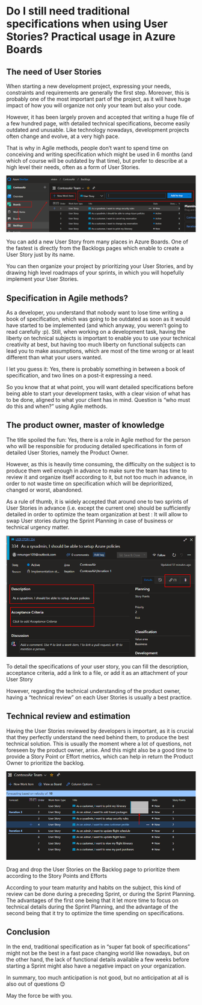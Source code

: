 # Do I still need traditional specifications when using User Stories? Practical usage in Azure Boards  
## The need of User Stories  
When starting a new development project, expressing your needs, constraints and requirements are generally the first step. Moreover, this is probably one of the most important part of the project, as it will have huge impact of how you will organize not only your team but also your code.  

However, it has been largely proven and accepted that writing a huge file of a few hundred page, with detailed technical specifications, become easily outdated and unusable. Like technology nowadays, development projects often change and evolve, at a very high pace.  

That is why in Agile methods, people don’t want to spend time on conceiving and writing specification which might be used in 6 months (and which of course will be outdated by that time), but prefer to describe at a high level their needs, often as a form of User Stories.  

![01-create-user-stories-with-azure-boards](https://github.com/vfabing/vfabing.github.io/blob/master/_posts/01-create-user-stories-with-azure-boards.png)

You can add a new User Story from many places in Azure Boards. One of the fastest is directly from the Backlogs pages which enable to create a User Story just by its name.  

You can then organize your project by prioritizing your User Stories, and by drawing high level roadmaps of your sprints, in which you will hopefully implement your User Stories.  

## Specification in Agile methods?  
As a developer, you understand that nobody want to lose time writing a book of specification, which was going to be outdated as soon as it would have started to be implemented (and which anyway, you weren’t going to read carefully :p). Still, when working on a development task, having the liberty on technical subjects is important to enable you to use your technical creativity at best, but having too much liberty on functional subjects can lead you to make assumptions, which are most of the time wrong or at least different than what your users wanted.  

I let you guess it: Yes, there is probably something in between a book of specification, and two lines on a post-it expressing a need.  

So you know that at what point, you will want detailed specifications before being able to start your development tasks, with a clear vision of what has to be done, aligned to what your client has in mind. Question is “who must do this and when?” using Agile methods.  

## The product owner, master of knowledge  
The title spoiled the fun: Yes, there is a role in Agile method for the person who will be responsible for producing detailed specifications in form of detailed User Stories, namely the Product Owner.  

However, as this is heavily time consuming, the difficulty on the subject is to produce them well enough in advance to make sure the team has time to review it and organize itself according to it, but not too much in advance, in order to not waste time on specification which will be deprioritized, changed or worst, abandoned.  

As a rule of thumb, it is widely accepted that around one to two sprints of User Stories in advance (i.e. except the current one) should be sufficiently detailed in order to optimize the team organization at best : It will allow to swap User stories during the Sprint Planning in case of business or technical urgency matter.  

![02-detail-your-specifications-in-description-acceptance-criteria-links-or-attachments-of-user-stories](https://github.com/vfabing/vfabing.github.io/blob/master/_posts/02-detail-your-specifications-in-description-acceptance-criteria-links-or-attachments-of-user-stories.png)

To detail the specifications of your user story, you can fill the description, acceptance criteria, add a link to a file, or add it as an attachment of your User Story   

However, regarding the technical understanding of the product owner, having a “technical review” on each User Stories is usually a best practice.  

## Technical review and estimation  
Having the User Stories reviewed by developers is important, as it is crucial that they perfectly understand the need behind them, to produce the best technical solution. This is usually the moment where a lot of questions, not foreseen by the product owner, arise. And this might also be a good time to provide a Story Point or Effort metrics, which can help in return the Product Owner to prioritize the backlog.  

![03-drag-and-drop-your-user-stories-on-the-backlog-to-prioritize-them-according-to-story-points-and-effort.png](https://github.com/vfabing/vfabing.github.io/blob/master/_posts/03-drag-and-drop-your-user-stories-on-the-backlog-to-prioritize-them-according-to-story-points-and-effort.png)

Drag and drop the User Stories on the Backlog page to prioritize them according to the Story Points and Efforts  

According to your team maturity and habits on the subject, this kind of review can be done during a preceding Sprint, or during the Sprint Planning. The advantages of the first one being that it let more time to focus on technical details during the Sprint Planning, and the advantage of the second being that it try to optimize the time spending on specifications.  

## Conclusion  
In the end, traditional specification as in “super fat book of specifications” might not be the best in a fast pace changing world like nowadays, but on the other hand, the lack of functional details available a few weeks before starting a Sprint might also have a negative impact on your organization.   

In summary, too much anticipation is not good, but no anticipation at all is also out of questions 😊  

May the force be with you.  
